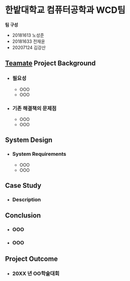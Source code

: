 # 한밭대학교 컴퓨터공학과 WCD팀

**팀 구성**
- 20181613 노성준 
- 20181633 전재윤
- 20207124 김강산

## <u>Teamate</u> Project Background
- ### 필요성
  - OOO
  - OOO
- ### 기존 해결책의 문제점
  - OOO
  - OOO
  
## System Design
  - ### System Requirements
    - OOO
    - OOO
    
## Case Study
  - ### Description
  
  
## Conclusion
  - ### OOO
  - ### OOO
  
## Project Outcome
- ### 20XX 년 OO학술대회 
  

